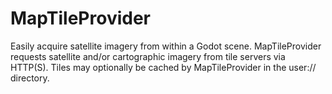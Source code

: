 MapTileProvider
===============

Easily acquire satellite imagery from within a Godot scene. MapTileProvider
requests satellite and/or cartographic imagery from tile servers via HTTP(S).
Tiles may optionally be cached by MapTileProvider in the user:// directory.

